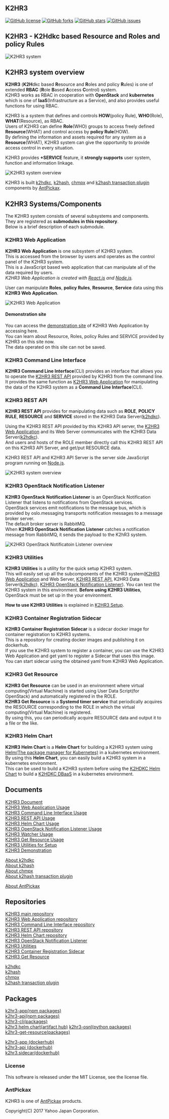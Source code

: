 K2HR3
-----
[![GitHub license](https://img.shields.io/badge/license-MIT-blue.svg)](https://raw.githubusercontent.com/yahoojapan/k2hr3/master/LICENSE)
[![GitHub forks](https://img.shields.io/github/forks/yahoojapan/k2hr3.svg)](https://github.com/yahoojapan/k2hr3/network)
[![GitHub stars](https://img.shields.io/github/stars/yahoojapan/k2hr3.svg)](https://github.com/yahoojapan/k2hr3/stargazers)
[![GitHub issues](https://img.shields.io/github/issues/yahoojapan/k2hr3.svg)](https://github.com/yahoojapan/k2hr3/issues)

## **K2HR3** - **K2H**dkc based **R**esource and **R**oles and policy **R**ules

![K2HR3 system](https://k2hr3.antpick.ax/images/top_k2hr3.png)

## K2HR3 system overview
**K2HR3** (**K2H**dkc based **R**esource and **R**oles and policy **R**ules) is one of extended **RBAC** (**R**ole **B**ased **A**ccess **C**ontrol) system.  
K2HR3 works as RBAC in cooperation with **OpenStack** and **kubernetes** which is one of **IaaS**(Infrastructure as a Service), and also provides useful functions for using RBAC.  

K2HR3 is a system that defines and controls **HOW**(policy Rule), **WHO**(Role), **WHAT**(Resource), as RBAC.  
Users of K2HR3 can define **Role**(WHO) groups to access freely defined **Resource**(WHAT) and control access by **policy Rule**(HOW).  
By defining the information and assets required for any system as a **Resource**(WHAT), K2HR3 system can give the opportunity to provide access control in every situation.  

K2HR3 provides **+SERVICE** feature, it **strongly supports** user system, function and information linkage.

![K2HR3 system overview](https://k2hr3.antpick.ax/images/overview_abstract.png)

K2HR3 is built [k2hdkc](https://github.com/yahoojapan/k2hdkc), [k2hash](https://github.com/yahoojapan/k2hash), [chmpx](https://github.com/yahoojapan/chmpx) and [k2hash transaction plugin](https://github.com/yahoojapan/k2htp_dtor) components by [AntPickax](https://antpick.ax/).

## K2HR3 Systems/Components
The K2HR3 system consists of several subsystems and components.  
They are registered as **submodules in this repository**.  
Below is a brief description of each submodule.  

### K2HR3 Web Application
**K2HR3 Web Application** is one subsystem of K2HR3 system.  
This is accessed from the browser by users and operates as the control panel of the K2HR3 system.  
This is a JavaScript based web application that can manipulate all of the data required by users.  
_K2HR3 Web Application is created with [React.js](https://reactjs.org/) and [Node.js](https://nodejs.org/)._  

User can manipulate **Roles**, **policy Rules**, **Resource**, **Service** data using this **K2HR3 Web Application**.  

![K2HR3 Web Application](https://k2hr3.antpick.ax/images/usage_top_app_overview.png)

#### Demonstration site
You can access the [demonstration site](https://demo.k2hr3.antpick.ax/) of K2HR3 Web Application by accessing here.  
You can learn about Resource, Roles, policy Rules and SERVICE provided by K2HR3 on this site now.  
The data operated on this site can not be saved.  

### K2HR3 Command Line Interface
**K2HR3 Command Line Interface**(CLI) provides an interface that allows you to operate the [K2HR3 REST API](api.html) provided by K2HR3 from the command line.  
It provides the same function as [K2HR3 Web Application](usage_appja.html) for manipulating the data of the K2HR3 system as a **Command Line Interface**(CLI).

### K2HR3 REST API
**K2HR3 REST API** provides for manipulating data such as **ROLE**, **POLICY RULE**, **RESOURCE** and **SERVICE** stored in the K2HR3 Data Server([k2hdkc](https://github.com/yahoojapan/k2hdkc)).  

Using the K2HR3 REST API provided by this K2HR3 API server, the [K2HR3 Web Application](https://k2hr3.antpick.ax/usage_app.html) and its Web Server communicates with the K2HR3 Data Server([k2hdkc](https://github.com/yahoojapan/k2hdkc)).  
And users and hosts of the ROLE member directly call this K2HR3 REST API on this K2HR3 API Server, and get/put RESOURCE data.  

K2HR3 REST API and K2HR3 API Server is the server side JavaScript program running on [Node.js](https://nodejs.org/).  

![K2HR3 system overview](https://k2hr3.antpick.ax/images/detail_system_overview.png)

### K2HR3 OpenStack Notification Listener
**K2HR3 OpenStack Notification Listener** is an OpenStack Notification Listener that listens to notifications from OpenStack services.  
OpenStack services emit notifications to the message bus, which is provided by oslo.messaging transports notification messages to a message broker server.  
The default broker server is RabbitMQ.  
When **K2HR3 OpenStack Notification Listener** catches a notification message from RabbitMQ, it sends the payload to the K2hR3 system.  

![K2HR3 OpenStack Notificatoin Listener overview](https://k2hr3.antpick.ax/images/detail_osnl_details.png)

### K2HR3 Utilities
**K2HR3 Utilities** is a utility for the quick setup K2HR3 system.  
This will easily set up all the subcomponents of the K2HR3 system([K2HR3 Web Application](https://k2hr3.antpick.ax/usage_app.html) and Web Server, [K2HR3 REST API](https://k2hr3.antpick.ax/api.html), K2HR3 Data Server([k2hdkc](https://github.com/yahoojapan/k2hdkc)), [K2HR3 OpenStack Notification Listener](https://k2hr3.antpick.ax/detail_osnl.html)).
You can test the K2HR3 system in this environment.
**Before using K2HR3 Utilities**, OpenStack must be set up in the your environment.

**How to use K2HR3 Utilities** is explained in [K2HR3 Setup](https://k2hr3.antpick.ax/setup.html).

### K2HR3 Container Registration Sidecar
**K2HR3 Container Registration Sidecar** is a sidecar docker image for container registration to K2HR3 systems.  
This is a repository for creating docker images and publishing it on dockerhub.  
If you use the K2HR3 system to register a container, you can use the K2HR3 Web Application and get yaml to register a Sidecar that uses this image.  
You can start sidecar using the obtained yaml from K2HR3 Web Application.  

### K2HR3 Get Resource
**K2HR3 Get Resource** can be used in an environment where virtual computing(Virtual Machine) is started using User Data Script(for OpenStack) and automatically registered in the ROLE.  
**K2HR3 Get Resource** is a **Systemd timer service** that periodically acquires the RESOURCE corresponding to the ROLE in which the virtual computing(Virtual Machine) is registered.  
By using this, you can periodically acquire RESOURCE data and output it to a file or the like.  

### K2HR3 Helm Chart
**K2HR3 Helm Chart** is a **Helm Chart** for building a K2HR3 system using [Helm(The package manager for Kubernetes)](https://helm.sh/) in a kubernetes environment.  
By using this **Helm Chart**, you can easily build a K2HR3 system in a kubernetes environment.  
This can be used to build a K2HR3 system before using the [K2HDKC Helm Chart](https://dbaas.k2hdkc.antpick.ax/usage_helm_chart.html) to build a [K2HDKC DBaaS](https://dbaas.k2hdkc.antpick.ax/index.html) in a kubernetes environment.  

## Documents
[K2HR3 Document](https://k2hr3.antpick.ax/index.html)  
[K2HR3 Web Application Usage](https://k2hr3.antpick.ax/usage_app.html)  
[K2HR3 Command Line Interface Usage](https://k2hr3.antpick.ax/cli.html)  
[K2HR3 REST API Usage](https://k2hr3.antpick.ax/api.html)  
[K2HR3 Helm Chart Usage](https://k2hr3.antpick.ax/helm_chart.html)  
[K2HR3 OpenStack Notification Listener Usage](https://k2hr3.antpick.ax/detail_osnl.html)  
[K2HR3 Watcher Usage](https://k2hr3.antpick.ax/tools.html)  
[K2HR3 Get Resource Usage](https://k2hr3.antpick.ax/tools.html)  
[K2HR3 Utilities for Setup](https://k2hr3.antpick.ax/setup.html)  
[K2HR3 Demonstration](https://demo.k2hr3.antpick.ax/)

[About k2hdkc](https://k2hdkc.antpick.ax/)  
[About k2hash](https://k2hash.antpick.ax/)  
[About chmpx](https://chmpx.antpick.ax/)  
[About k2hash transaction plugin](https://k2htpdtor.antpick.ax/)  

[About AntPickax](https://antpick.ax/)  

## Repositories
[K2HR3 main repository](https://github.com/yahoojapan/k2hr3)  
[K2HR3 Web Application repository](https://github.com/yahoojapan/k2hr3_app)  
[K2HR3 Command Line Interface repository](https://github.com/yahoojapan/k2hr3_cli)  
[K2HR3 REST API repository](https://github.com/yahoojapan/k2hr3_api)  
[K2HR3 Helm Chart repository](https://github.com/yahoojapan/k2hr3_helm_chart)  
[K2HR3 OpenStack Notification Listener](https://github.com/yahoojapan/k2hr3_osnl)  
[K2HR3 Utilities](https://github.com/yahoojapan/k2hr3_utils)  
[K2HR3 Container Registration Sidecar](https://github.com/yahoojapan/k2hr3_sidecar)  
[K2HR3 Get Resource](https://github.com/yahoojapan/k2hr3_get_resource)  

[k2hdkc](https://github.com/yahoojapan/k2hdkc)  
[k2hash](https://github.com/yahoojapan/k2hash)  
[chmpx](https://github.com/yahoojapan/chmpx)  
[k2hash transaction plugin](https://github.com/yahoojapan/k2htp_dtor)  

## Packages
[k2hr3-app(npm packages)](https://www.npmjs.com/package/k2hr3-app)  
[k2hr3-api(npm packages)](https://www.npmjs.com/package/k2hr3-api)  
[k2hr3-cli(packages)](https://packagecloud.io/app/antpickax/stable/search?q=k2hr3-cli)  
[k2hr3 helm chart(artifact hub)](https://artifacthub.io/packages/helm/k2hr3/k2hr3)
[k2hr3-osnl(python packages)](https://pypi.org/project/k2hr3-osnl/)  
[k2hr3-get-resource(packages)](https://packagecloud.io/app/antpickax/stable/search?q=k2hr3-get-resource)  

[k2hr3-app (dockerhub)](https://hub.docker.com/r/antpickax/k2hr3-app)  
[k2hr3-api (dockerhub)](https://hub.docker.com/r/antpickax/k2hr3-api)  
[k2hr3.sidecar(dockerhub)](https://hub.docker.com/r/antpickax/k2hr3.sidecar)  

### License
This software is released under the MIT License, see the license file.

### AntPickax
K2HR3 is one of [AntPickax](https://antpick.ax/) products.

Copyright(C) 2017 Yahoo Japan Corporation.
